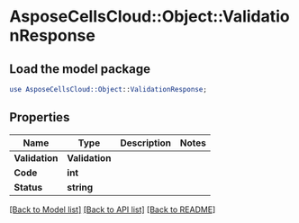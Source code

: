 # AsposeCellsCloud::Object::ValidationResponse 

## Load the model package
```perl
use AsposeCellsCloud::Object::ValidationResponse;
```

## Properties
Name | Type | Description | Notes
------------ | ------------- | ------------- | -------------
**Validation** | **Validation** |  |
**Code** | **int** |  |
**Status** | **string** |  |  

[[Back to Model list]](../README.md#documentation-for-models) [[Back to API list]](../README.md#documentation-for-api-endpoints) [[Back to README]](../README.md)

